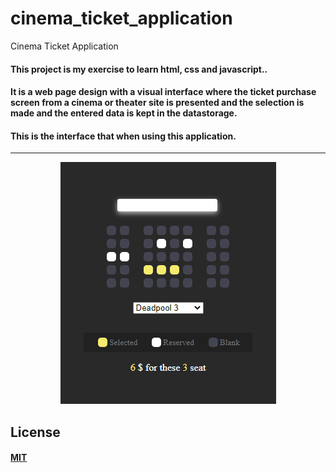 # cinema_ticket_application
Cinema Ticket Application

#### This project is my exercise to learn html, css and javascript..

#### It is a web page design with a visual interface where the ticket purchase screen from a cinema or theater site is presented and the selection is made and the entered data is kept in the datastorage.

#### This is the interface that when using this application.
_______________________________________________________________________________________________________________________

<p align="center">
  <img src="https://github.com/batuhncbk/cinema_ticket_application/blob/main/film_ticket.PNG" alt="Github görselim"/>
</p>

## License
#### [MIT](https://choosealicense.com/licenses/mit/)
